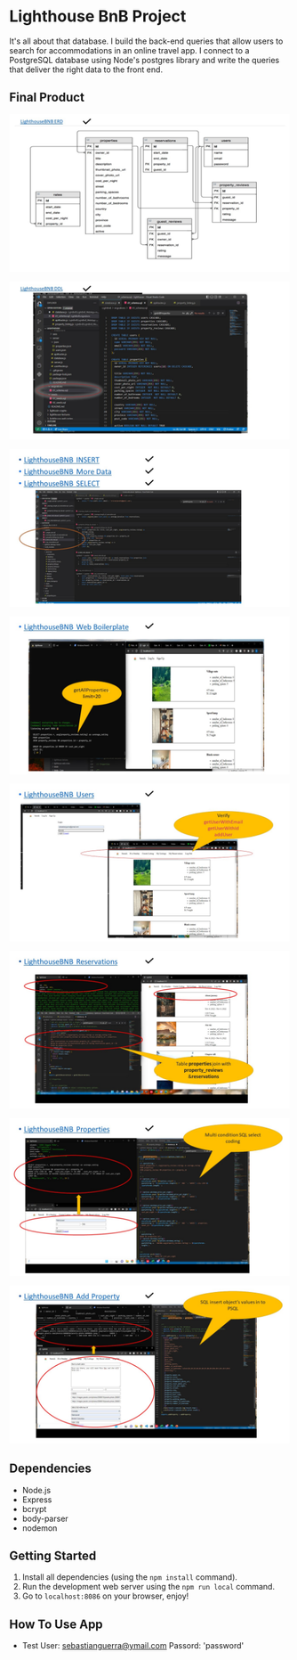 # Lighthouse BnB Project

It's all about that database. I build the back-end queries that allow users to search for accommodations in an online travel app. I connect to a PostgreSQL database using Node's postgres library and write the queries that deliver the right data to the front end.

## Final Product

!["ERD of the project's database"](https://github.com/XiaoweiShen/LightBnB/blob/main/readme_imgs/Slide1.JPG)

!["DDL:  project directory and create a schema file"](https://github.com/XiaoweiShen/LightBnB/blob/main/readme_imgs/Slide2.JPG)

!["Data seeding and SQL select in a variety of situations"](https://github.com/XiaoweiShen/LightBnB/blob/main/readme_imgs/Slide3.JPG)

!["Boilerplate: getAllProperties"](https://github.com/XiaoweiShen/LightBnB/blob/main/readme_imgs/Slide4.JPG)

!["Users: getUserWithEmail/getUserWithId/addUser"](https://github.com/XiaoweiShen/LightBnB/blob/main/readme_imgs/Slide5.JPG)

!["Reservations:more complex SQL select"](https://github.com/XiaoweiShen/LightBnB/blob/main/readme_imgs/Slide6.JPG)

!["Properties:Combined SQL select coding"](https://github.com/XiaoweiShen/LightBnB/blob/main/readme_imgs/Slide7.JPG)

!["Add Property:Insert from front end post"](https://github.com/XiaoweiShen/LightBnB/blob/main/readme_imgs/Slide8.JPG)

## Dependencies

- Node.js
- Express
- bcrypt
- body-parser
- nodemon


## Getting Started

1) Install all dependencies (using the `npm install` command).
2) Run the development web server using the `npm run local` command.
3) Go to `localhost:8086` on your browser, enjoy!

## How To Use App

- Test User: sebastianguerra@ymail.com Passord: 'password'

